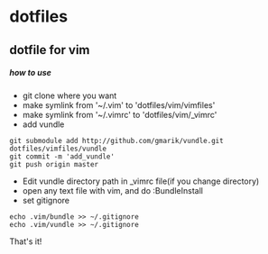 dotfiles
========

## dotfile for vim

##### how to use

* git clone where you want
* make symlink from '~/.vim' to 'dotfiles/vim/vimfiles' 
* make symlink from '~/.vimrc' to 'dotfiles/vim/_vimrc'
* add vundle
```
git submodule add http://github.com/gmarik/vundle.git dotfiles/vimfiles/vundle
git commit -m 'add_vundle'
git push origin master
```
* Edit vundle directory path in _vimrc file(if you change directory)
* open any text file with vim, and do :BundleInstall
* set gitignore
```
echo .vim/bundle >> ~/.gitignore
echo .vim/vundle >> ~/.gitignore
```

That's it!
